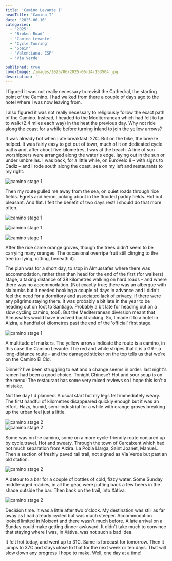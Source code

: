 ```yaml
---
title: 'Camino Levante I'
headTitle: 'Camino I'
date: '2025-06-16'
categories:
  - '2025'
  - 'Broken Road'
  - 'Camino Levante'
  - 'Cycle Touring'
  - 'Spain'
  - 'Valenciana, ESP'
  - 'Via Verde'

published: true
coverImage: /images/2025/06/2025-06-14-153504.jpg
description: ''
---
```


<script>
  import Img from '$lib/components/Img.svelte'
  import DayCardHGroup from '$lib/components/DayCardHGroup.svelte'
</script>

<section class="card">

<DayCardHGroup
  where="Valencia &ndash; Alzira"
  when="2025-06-14"
  distance="52.4 km, 173 m, 860.2 km to date"
/>

<p>I figured it was not really necessary to revisit the Cathedral, the starting point of the Camino. I had walked from there a couple of days ago to the hotel where I was now leaving from. </p>

<p>I also figured it was not really necessary to religiously follow the exact path of the Camino. Instead, I headed to the Mediterranean which had felt to far to walk (2.4 miles each way) in the heat the previous day. Why not ride along the coast for a while before turning inland to join the yellow arrows?</p>

<p>It was already hot when I ate breakfast: 27C. But on the bike, the breeze helped. It was fairly easy to get out of town, much of it on dedicated cycle paths and, after about five kilometres, I was at the beach. A line of sun worshippers were arranged along the water's edge, laying out in the sun or under umbrellas. I was back, for a little while, on EuroVelo 8 &ndash; with signs to Cadiz &ndash; and I rode south along the coast, sea on my left and restaurants to my right. </p>

<Img
  src="/images/2025/06/2025-06-14-121730.jpg"
  alt="camino stage 1"
/>

<p>Then my route pulled me away from the sea, on quiet roads through rice fields. Egrets and heron, poking about in the flooded paddy fields. Hot but pleasant. And flat. I felt the benefit of two days rest! I should do that more often.</p>

<Img
  src="/images/2025/06/2025-06-14-143024.jpg"
  alt="camino stage 1"
/>

<div class="w-70">
  <Img
    src="/images/2025/06/2025-06-14-142318.jpg"
    alt="camino stage 1"
  />
</div>

<Img
  src="/images/2025/06/2025-06-14-143806.jpg"
  alt="camino stage 1"
/>

<p>After the rice came orange groves, though the trees didn't seem to be carrying many oranges. The occasional overripe fruit still clinging to the tree (or lying, rotting, beneath it). </p>

<p>The plan was for a short day, to stop in Almussafes where there was accommodation, rather than than head for the end of the first (for walkers) stage, a taxing distance of 38 kilometres walking on hard roads &ndash; and where there was no accommodation. (Not exactly true; there was an albergue with six bunks but it needed booking a couple of days in advance and I didn't feel the need for a dormitory and associated lack of privacy, if there were any pilgrims staying there. It was probably a bit late in the year to be heading out on foot to Santiago. Probably a bit late for heading out on a slow cycling camino, too!). But the Mediterranean diversion meant that Almussafes would have involved backtracking. So, I made it to a hotel in Alzira, a handful of kilometres past the end of the 'official' first stage.</p>

<Img
  src="/images/2025/06/2025-06-14-152909.jpg"
  alt="camino stage 1"
/>

<p>A multitude of markers. The yellow arrows indicate the route is a camino, in this case the Camino Levante. The red and white stripes that it is a GR &ndash; a long-distance route &ndash; and the damaged sticker on the top tells us that we're on the Camino El Cid.</p>

<p>Dinner? I've been struggling to eat and a change seems in order: last night's ramen had been a good choice. Tonight Chinese? Hot and sour soup is on the menu! The restaurant has some very mixed reviews so I hope this isn't a mistake.</p>

</section>

<section class="card">

<DayCardHGroup
  where="Alzira &ndash; X&agrave;tiva"
  when="2025-06-15"
  distance="24.3 km, 128 m, 884.5 km to date"
/>

<p>Not the day I'd planned. A usual start but my legs felt immediately weary. The first handful of kilometres disappeared quickly enough but it was an effort. Hazy, humid, semi-industrial for a while with orange groves breaking up the urban feel just a little.</p>

<div class="w-80">
  <Img
    src="/images/2025/06/2025-06-15-111238.jpg"
    alt="camino stage 2"
  />
</div>
<Img
  src="/images/2025/06/2025-06-15-111640.jpg"
  alt="camino stage 2"
/>

<p>Some was on the camino, some on a more cycle-friendly route conjured up by cycle.travel. Hot and sweaty. Through the town of Carcaixent which had not much separation from Alzira. La Pobla Llarga, Saint Joanet, Manuel... Then a section of freshly paved rail trail, not signed as Via Verde but past an old station. </p>

<Img
  src="/images/2025/06/2025-06-15-121505.jpg"
  alt="camino stage 2"
/>

<p>A detour to a bar for a couple of bottles of cold, fizzy water. Some Sunday middle-aged roadies, in all the gear, were putting back a few beers in the shade outside the bar. Then back on the trail, into X&agrave;tiva.</p>

<Img
  src="/images/2025/06/2025-06-15-134409.jpg"
  alt="camino stage 2"
/>

<p>Decision time. It was a little after two o'clock. My destination was still as far away as I had already cycled but was much steeper. Accommodation looked limited in Moixent and there wasn't much before. A late arrival on a Sunday could make getting dinner awkward. It didn't take much to convince that staying where I was, in X&agrave;tiva, was not such a bad idea.</p>

<p>It felt hot today, and went up to 31C. Same is forecast for tomorrow. Then it jumps to 37C and stays close to that for the next week or ten days. That will slow down any progress I hope to make. Well, one day at a time!</p>

</section>

<section class="card">

<DayCardHGroup
  where="X&agrave;tiva &ndash; Moixent"
  when="2025-06-16"
  distance="30.1 km, 128 m, 914.5 km to date"
/>

</section>

<DayCardHGroup
  where="Moixent &ndash; Almasen"
  when="2025-06-18"
  distance="37.3 km, 508 m, 951.8 km to date"
/>

</section>

</section>
